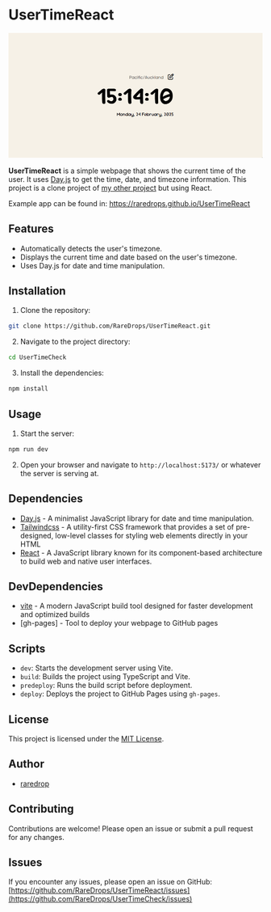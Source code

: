 # UserTimeReact
![demo.gif](https://raw.githubusercontent.com/RareDrops/UserTimeCheck/refs/heads/master/.github/images/demo.gif)

**UserTimeReact** is a simple webpage that shows the current time of the user. It uses [Day.js](https://day.js.org/) to get the time, date, and timezone information. This project is a clone project of [my other project](https://github.com/RareDrops/UserTimeCheck) but using React.

Example app can be found in: https://raredrops.github.io/UserTimeReact

## Features

- Automatically detects the user's timezone.
- Displays the current time and date based on the user's timezone.
- Uses Day.js for date and time manipulation.

## Installation

1. Clone the repository:

```bash
git clone https://github.com/RareDrops/UserTimeReact.git
```

2. Navigate to the project directory:

```bash
cd UserTimeCheck
```

3. Install the dependencies:

```bash
npm install
```

## Usage

1. Start the server:

```bash
npm run dev
```

2. Open your browser and navigate to `http://localhost:5173/` or whatever the server is serving at.

## Dependencies

- [Day.js](https://day.js.org/) - A minimalist JavaScript library for date and time manipulation.
- [Tailwindcss](https://tailwindcss.com/) - A utility-first CSS framework that provides a set of pre-designed, low-level classes for styling web elements directly in your HTML
- [React](https://react.dev/) - A JavaScript library known for its component-based architecture to build web and native user interfaces.

## DevDependencies

- [vite](https://vite.dev/) - A modern JavaScript build tool designed for faster development and optimized builds
- [gh-pages] - Tool to deploy your webpage to GitHub pages

## Scripts

- `dev`: Starts the development server using Vite.
- `build`: Builds the project using TypeScript and Vite.
- `predeploy`: Runs the build script before deployment.
- `deploy`: Deploys the project to GitHub Pages using `gh-pages`.

## License

This project is licensed under the [MIT License](https://github.com/RareDrops/UserTimeCheck/blob/master/LICENSE).

## Author

- [raredrop](https://github.com/RareDrops)

## Contributing

Contributions are welcome! Please open an issue or submit a pull request for any changes.

## Issues

If you encounter any issues, please open an issue on GitHub: [https://github.com/RareDrops/UserTimeReact/issues](https://github.com/RareDrops/UserTimeCheck/issues)
